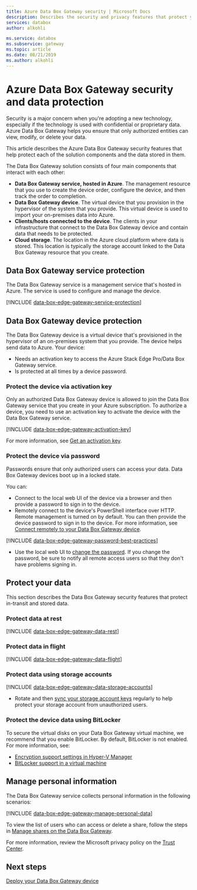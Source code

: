 ```yaml
---
title: Azure Data Box Gateway security | Microsoft Docs
description: Describes the security and privacy features that protect your Azure Data Box Gateway virtual device, service, and data, on-premises and in the cloud.
services: databox
author: alkohli

ms.service: databox
ms.subservice: gateway
ms.topic: article
ms.date: 08/21/2019
ms.author: alkohli
---
```


# Azure Data Box Gateway security and data protection

Security is a major concern when you're adopting a new technology, especially if the technology is used with confidential or proprietary data. Azure Data Box Gateway helps you ensure that only authorized entities can view, modify, or delete your data.

This article describes the Azure Data Box Gateway security features that help protect each of the solution components and the data stored in them.

The Data Box Gateway solution consists of four main components that interact with each other:

- **Data Box Gateway service, hosted in Azure**. The management resource that you use to create the device order, configure the device, and then track the order to completion.
- **Data Box Gateway device**. The virtual device that you provision in the hypervisor of the system that you provide. This virtual device is used to import your on-premises data into Azure.
- **Clients/hosts connected to the device**. The clients in your infrastructure that connect to the Data Box Gateway device and contain data that needs to be protected.
- **Cloud storage**. The location in the Azure cloud platform where data is stored. This location is typically the storage account linked to the Data Box Gateway resource that you create.

## Data Box Gateway service protection

The Data Box Gateway service is a management service that's hosted in Azure. The service is used to configure and manage the device.

[!INCLUDE [data-box-edge-gateway-service-protection](../../includes/data-box-edge-gateway-service-protection.md)]

## Data Box Gateway device protection

The Data Box Gateway device is a virtual device that's provisioned in the hypervisor of an on-premises system that you provide. The device helps send data to Azure. Your device:

- Needs an activation key to access the Azure Stack Edge Pro/Data Box Gateway service.
- Is protected at all times by a device password.
<!---  secure boot enabled.
- Runs Windows Defender Device Guard. Device Guard allows you to run only trusted applications that you define in your code integrity policies.-->

### Protect the device via activation key

Only an authorized Data Box Gateway device is allowed to join the Data Box Gateway service that you create in your Azure subscription. To authorize a device, you need to use an activation key to activate the device with the Data Box Gateway service.

[!INCLUDE [data-box-edge-gateway-activation-key](../../includes/data-box-edge-gateway-activation-key.md)]

For more information, see [Get an activation key](data-box-gateway-deploy-prep.md#get-the-activation-key).

### Protect the device via password

Passwords ensure that only authorized users can access your data. Data Box Gateway devices boot up in a locked state.

You can:

- Connect to the local web UI of the device via a browser and then provide a password to sign in to the device.
- Remotely connect to the device's PowerShell interface over HTTP. Remote management is turned on by default. You can then provide the device password to sign in to the device. For more information, see [Connect remotely to your Data Box Gateway device](data-box-gateway-connect-powershell-interface.md#connect-to-the-powershell-interface).

[!INCLUDE [data-box-edge-gateway-password-best-practices](../../includes/data-box-edge-gateway-password-best-practices.md)]
- Use the local web UI to [change the password](data-box-gateway-manage-access-power-connectivity-mode.md#manage-device-access). If you change the password, be sure to notify all remote access users so that they don't have problems signing in.

## Protect your data

This section describes the Data Box Gateway security features that protect in-transit and stored data.

### Protect data at rest

[!INCLUDE [data-box-edge-gateway-data-rest](../../includes/data-box-edge-gateway-data-rest.md)]

### Protect data in flight

[!INCLUDE [data-box-edge-gateway-data-flight](../../includes/data-box-edge-gateway-data-flight.md)]

### Protect data using storage accounts

[!INCLUDE [data-box-edge-gateway-data-storage-accounts](../../includes/data-box-edge-gateway-protect-data-storage-accounts.md)]

- Rotate and then [sync your storage account keys](data-box-gateway-manage-shares.md#sync-storage-keys) regularly to help protect your storage account from unauthorized users.

### Protect the device data using BitLocker

To secure the virtual disks on your Data Box Gateway virtual machine, we recommend that you enable BitLocker. By default, BitLocker is not enabled. For more information, see:

- [Encryption support settings in Hyper-V Manager](hhttps://docs.microsoft.com/windows-server/virtualization/hyper-v/learn-more/generation-2-virtual-machine-security-settings-for-hyper-v#encryption-support-settings-in-hyper-v-manager)
- [BitLocker support in a virtual machine](https://kb.vmware.com/s/article/2036142)

## Manage personal information

The Data Box Gateway service collects personal information in the following scenarios:

[!INCLUDE [data-box-edge-gateway-manage-personal-data](../../includes/data-box-edge-gateway-manage-personal-data.md)]

To view the list of users who can access or delete a share, follow the steps in [Manage shares on the Data Box Gateway](data-box-gateway-manage-shares.md).

For more information, review the Microsoft privacy policy on the [Trust Center](https://www.microsoft.com/trustcenter).

## Next steps

[Deploy your Data Box Gateway device](data-box-gateway-deploy-prep.md)
